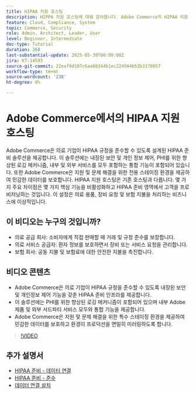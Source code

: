 ```yaml
---
title: HIPAA 지원 호스팅
description: HIPPA 지원 호스팅에 대해 알아봅니다. Adobe Commerce의 HIPAA 지원 솔루션은 의료 비즈니스에 안전하고 규정을 준수하는 전자 상거래를 보장합니다.
feature: Cloud, Compliance, System
topic: Commerce, Security
role: Admin, Architect, Leader, User
level: Beginner, Intermediate
doc-type: Tutorial
duration: 268
last-substantial-update: 2025-05-30T00:00:00Z
jira: KT-14593
source-git-commit: 22eaf9d107c6aa80344b1ec224944b53b3178857
workflow-type: tm+mt
source-wordcount: '238'
ht-degree: 0%

---
```



# Adobe Commerce에서의 HIPAA 지원 호스팅

Adobe Commerce은 의료 기업이 HIPAA 규정을 준수할 수 있도록 설계된 HIPAA 준비 솔루션을 제공합니다. 이 솔루션에는 내장된 보안 및 개인 정보 제어, PHI를 위한 향상된 로깅 메커니즘, 내부 및 외부 서비스를 모두 포함하는 통합 기능이 포함되어 있습니다. 또한 Adobe Commerce은 지원 및 문제 해결을 위한 전용 스테이징 환경을 제공하여 민감한 데이터를 보호합니다. HIPAA 지원 호스팅은 기존 호스팅과 다릅니다. 몇 가지 주요 차이점은 몇 가지 핵심 기능을 비활성화하고 HIPAA 준비 영역에서 고객을 프로비저닝하는 것입니다. 이 설정은 의료 용품, 장비 요청 및 보험 지불을 처리하는 비즈니스에 이상적입니다.

## 이 비디오는 누구의 것입니까?

* 의료 공급 회사: 소비자에게 직접 판매할 때 거래 및 규정 준수를 보장합니다.
* 의료 서비스 공급자: 환자 정보를 보호하면서 장비 또는 서비스 요청을 관리합니다.
* 보험 회사: 공동 지불 및 보험료에 대한 안전한 지불을 촉진합니다.

## 비디오 콘텐츠

* Adobe Commerce은 의료 기업이 HIPAA 규정을 준수할 수 있도록 내장된 보안 및 개인정보 제어 기능을 갖춘 HIPAA 준비 인프라를 제공합니다.
* 이 솔루션에는 PHI를 위한 향상된 로깅 메커니즘이 포함되어 있으며 내부 Adobe 제품 및 외부 서드파티 서비스 모두와 통합 기능을 제공합니다.
* Adobe Commerce은 지원 및 문제 해결을 위한 특수 스테이징 환경을 제공하여 민감한 데이터를 보호하고 환경이 프로덕션을 면밀히 미러링하도록 합니다.

>[!VIDEO](https://video.tv.adobe.com/v/3463184/?learn=on&enablevpops&captions=kor)

## 추가 설명서

* [HIPAA 준비 - 데이터 연결](https://experienceleague.adobe.com/ko/docs/commerce/data-connection/hipaa-readiness)
* [HIPAA 준비 - 준수](https://experienceleague.adobe.com/ko/docs/commerce-admin/start/compliance/hipaa-ready-service/overview)
* [데이터 연결 설치](https://experienceleague.adobe.com/ko/docs/commerce/data-connection/fundamentals/install)

